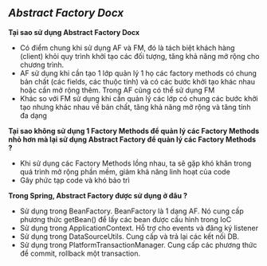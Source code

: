 ***Abstract Factory Docx***
-
**Tại sao sử dụng Abstract Factory Docx**
- Có điểm chung khi sử dụng AF và FM, đó là tách biệt khách hàng (client) khỏi quy trình khởi tạo các đối tượng, tăng 
khả năng mở rộng cho chương trình.
- AF sử dụng khi cần tạo 1 lớp quản lý 1 họ các factory methods có chung bản chất (các fields, các thuộc tính) và có 
các bước khởi tạo khác nhau hoặc cần mở rộng thêm. Trong AF cũng có thể sử dụng FM 
- Khác so với FM sử dụng khi cần quản lý các lớp có chung các bước khởi tạo nhưng khác nhau về bản chất, tăng khả năng 
mở rộng và tăng tính đa dạng

**Tại sao không sử dụng 1 Factory Methods để quản lý các Factory Methods nhỏ hơn mà lại sử dụng Abstract Factory để quản
lý các Factory Methods ?**
- Khi sử dụng các Factory Methods lồng nhau, ta sẽ gặp khó khăn trong quá trình mở rộng phần mềm, giảm khả năng linh 
hoạt của code 
- Gây phức tạp code và khó bảo trì

**Trong Spring, Abstract Factory được sử dụng ở đâu ?**
- Sử dụng trong BeanFactory. BeanFactory là 1 dạng AF. Nó cung cấp phương thức getBean() để lấy các bean được cấu hình 
trong IoC
- Sử dụng trong ApplicationContext. Hỗ trợ cho events và đăng ký listener
- Sử dụng trong DataSourceUtils. Cung cấp và trả lại các kết nối DB.
- Sử dụng trong PlatformTransactionManager. Cung cấp các phương thức để commit, rollback một transaction.
